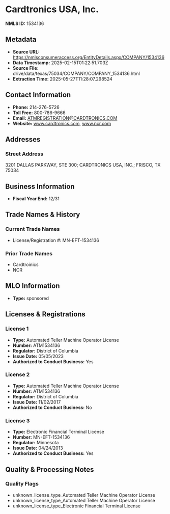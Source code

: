# Cardtronics USA, Inc.

**NMLS ID:** 1534136

## Metadata
- **Source URL:** https://nmlsconsumeraccess.org/EntityDetails.aspx/COMPANY/1534136
- **Data Timestamp:** 2025-02-15T01:22:51.703Z
- **Source File:** drive/data/texas/75034/COMPANY/COMPANY_1534136.html
- **Extraction Time:** 2025-05-27T11:28:07.298524

## Contact Information
- **Phone:** 214-276-5726
- **Toll Free:** 800-786-9666
- **Email:** ATMREGISTRATION@CARDTRONICS.COM
- **Website:** www.cardtronics.com, www.ncr.com

## Addresses
### Street Address
3201 DALLAS PARKWAY, STE 300; CARDTRONICS USA, INC.; FRISCO, TX 75034

## Business Information
- **Fiscal Year End:** 12/31

## Trade Names & History
### Current Trade Names
- License/Registration #: MN-EFT-1534136

### Prior Trade Names
- Cardtroinics
- NCR

## MLO Information
- **Type:** sponsored

## Licenses & Registrations

### License 1
- **Type:** Automated Teller Machine Operator License
- **Number:** ATM1534136
- **Regulator:** District of Columbia
- **Issue Date:** 05/05/2023
- **Authorized to Conduct Business:** Yes

### License 2
- **Type:** Automated Teller Machine Operator License
- **Number:** ATM1534136
- **Regulator:** District of Columbia
- **Issue Date:** 11/02/2017
- **Authorized to Conduct Business:** No

### License 3
- **Type:** Electronic Financial Terminal License
- **Number:** MN-EFT-1534136
- **Regulator:** Minnesota
- **Issue Date:** 04/24/2013
- **Authorized to Conduct Business:** Yes

## Quality & Processing Notes
### Quality Flags
- unknown_license_type_Automated Teller Machine Operator License
- unknown_license_type_Automated Teller Machine Operator License
- unknown_license_type_Electronic Financial Terminal License
